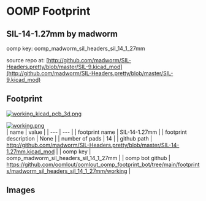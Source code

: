 # OOMP Footprint  
## SIL-14-1.27mm  by madworm  
  
oomp key: oomp_madworm_sil_headers_sil_14_1_27mm  
  
source repo at: [http://github.com/madworm/SIL-Headers.pretty/blob/master/SIL-9.kicad_mod](http://github.com/madworm/SIL-Headers.pretty/blob/master/SIL-9.kicad_mod)  
## Footprint  
  
[![working_kicad_pcb_3d.png](working_kicad_pcb_3d_600.png)](working_kicad_pcb_3d.png)  
  
[![working.png](working_600.png)](working.png)  
| name | value | 
| --- | --- | 
| footprint name | SIL-14-1.27mm | 
| footprint description | None | 
| number of pads | 14 | 
| github path | http://github.com/madworm/SIL-Headers.pretty/blob/master/SIL-14-1.27mm.kicad_mod | 
| oomp key | oomp_madworm_sil_headers_sil_14_1_27mm | 
| oomp bot github | https://github.com/oomlout/oomlout_oomp_footprint_bot/tree/main/footprints/madworm_sil_headers_sil_14_1_27mm/working | 
## Images  
